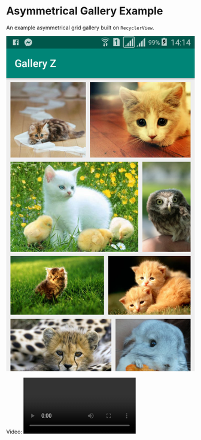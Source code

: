 # Asymmetrical Gallery Example

An example asymmetrical grid gallery built on `RecyclerView`.

![](spanned.png)

Video:
![](video.mp4)

